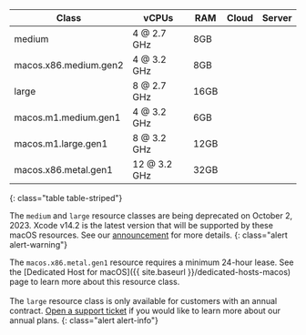 Class | vCPUs | RAM | Cloud | Server
---|---|---|---|---
medium | 4 @ 2.7 GHz | 8GB | <i class="fa fa-check" aria-hidden="true"></i> | <i class="fa fa-times" aria-hidden="true"></i>
macos.x86.medium.gen2 | 4 @ 3.2 GHz | 8GB | <i class="fa fa-check" aria-hidden="true"></i> | <i class="fa fa-times" aria-hidden="true"></i>
large | 8 @ 2.7 GHz | 16GB | <i class="fa fa-check" aria-hidden="true"></i> | <i class="fa fa-times" aria-hidden="true"></i>
macos.m1.medium.gen1 | 4 @ 3.2 GHz | 6GB | <i class="fa fa-check" aria-hidden="true"></i> | <i class="fa fa-times" aria-hidden="true"></i>
macos.m1.large.gen1 | 8 @ 3.2 GHz | 12GB | <i class="fa fa-check" aria-hidden="true"></i> | <i class="fa fa-times" aria-hidden="true"></i>
macos.x86.metal.gen1 | 12 @ 3.2 GHz | 32GB | <i class="fa fa-check" aria-hidden="true"></i> | <i class="fa fa-times" aria-hidden="true"></i>
{: class="table table-striped"}

 The `medium` and `large` resource classes are being deprecated on October 2, 2023. Xcode v14.2 is the latest version that will be supported by these macOS resources. See our [announcement](https://discuss.circleci.com/t/macos-resource-deprecation-update/46891) for more details.
{: class="alert alert-warning"}

The `macos.x86.metal.gen1` resource requires a minimum 24-hour lease. See the [Dedicated Host for macOS]({{ site.baseurl }}/dedicated-hosts-macos) page to learn more about this resource class.
<br />
<br />
The `large` resource class is only available for customers with an annual contract. [Open a support ticket](https://support.circleci.com/hc/en-us/requests/new) if you would like to learn more about our annual plans.
{: class="alert alert-info"}
